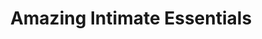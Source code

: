 ---
title: "Amazing Intimate Essentials"
url: /warwick/amazing-intimate-essentials/
shop: Erotik
---